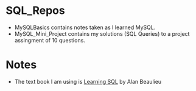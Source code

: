 # SQL_Repos

- MySQLBasics contains notes taken as I learned MySQL.
- MySQL_Mini_Project contains my solutions (SQL Queries) to a project assingment of 10 questions.

# Notes
- The text book I am using is [Learning SQL](https://books.google.com/books/about/Learning_SQL.html?id=dDdMPwAACAAJ&source=kp_book_description) 
by Alan Beaulieu
